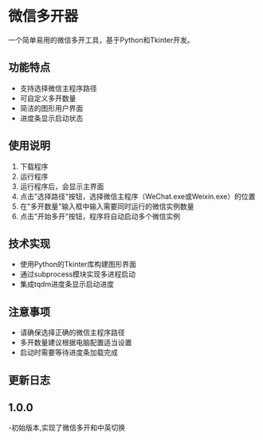 # 微信多开器

一个简单易用的微信多开工具，基于Python和Tkinter开发。

## 功能特点

- 支持选择微信主程序路径
- 可自定义多开数量
- 简洁的图形用户界面
- 进度条显示启动状态

## 使用说明
1. 下载程序
2. 运行程序
3. 运行程序后，会显示主界面
4. 点击"选择路径"按钮，选择微信主程序（WeChat.exe或Weixin.exe）的位置
5. 在"多开数量"输入框中输入需要同时运行的微信实例数量
6. 点击"开始多开"按钮，程序将自动启动多个微信实例

## 技术实现

- 使用Python的Tkinter库构建图形界面
- 通过subprocess模块实现多进程启动
- 集成tqdm进度条显示启动进度

## 注意事项
- 请确保选择正确的微信主程序路径
- 多开数量建议根据电脑配置适当设置
- 启动时需要等待进度条加载完成

## 更新日志
 ## 1.0.0
 -初始版本,实现了微信多开和中英切换
